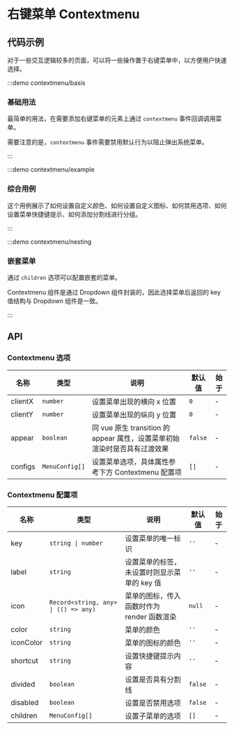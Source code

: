 # 右键菜单 Contextmenu

## 代码示例

对于一些交互逻辑较多的页面，可以将一些操作置于右键菜单中，以方便用户快速选择。

:::demo contextmenu/basis

### 基础用法

最简单的用法，在需要添加右键菜单的元素上通过 `contextmenu` 事件回调调用菜单。

需要注意的是，`contextmenu` 事件需要禁用默认行为以阻止弹出系统菜单。

:::

:::demo contextmenu/example

### 综合用例

这个用例展示了如何设置自定义颜色、如何设置自定义图标、如何禁用选项、如何设置菜单快捷键提示、如何添加分割线进行分组。

:::

:::demo contextmenu/nesting

### 嵌套菜单

通过 `children` 选项可以配置嵌套的菜单。

Contextmenu 组件是通过 Dropdown 组件封装的，因此选择菜单后返回的 key 值结构与 Dropdown 组件是一致。

:::

## API

### Contextmenu 选项

| 名称    | 类型           | 说明                                                                      | 默认值  | 始于 |
| ------- | -------------- | ------------------------------------------------------------------------- | ------- | ---- |
| clientX | `number`       | 设置菜单出现的横向 x 位置                                                 | `0`     | -    |
| clientY | `number`       | 设置菜单出现的纵向 y 位置                                                 | `0`     | -    |
| appear  | `boolean`      | 同 vue 原生 transition 的 appear 属性，设置菜单初始渲染时是否具有过渡效果 | `false` | -    |
| configs | `MenuConfig[]` | 设置菜单选项，具体属性参考下方 Contextmenu 配置项                         | `[]`    | -    |

### Contextmenu 配置项

| 名称      | 类型                                 | 说明                                        | 默认值  | 始于 |
| --------- | ------------------------------------ | ------------------------------------------- | ------- | ---- |
| key       | `string \| number`                   | 设置菜单的唯一标识                          | `''`    | -    |
| label     | `string`                             | 设置菜单的标签，未设置时则显示菜单的 key 值 | `''`    | -    |
| icon      | `Record<string, any> \| (() => any)` | 菜单的图标，传入函数时作为 render 函数渲染  | `null`  | -    |
| color     | `string`                             | 菜单的颜色                                  | `''`    | -    |
| iconColor | `string`                             | 菜单的图标的颜色                            | `''`    | -    |
| shortcut  | `string`                             | 设置快捷键提示内容                          | `''`    | -    |
| divided   | `boolean`                            | 设置是否具有分割线                          | `false` | -    |
| disabled  | `boolean`                            | 设置是否禁用选项                            | `false` | -    |
| children  | `MenuConfig[]`                       | 设置子菜单的选项                            | `[]`    | -    |
